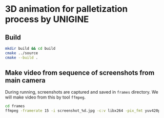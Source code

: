 # 3D animation for palletization process by UNIGINE
## Build
```bash
mkdir build && cd build
cmake ../source
cmake --build .
```
## Make video from sequence of screenshots from main camera
During running, screenshots are captured and saved in `frames` directory. We will make video from this by tool `ffmpeg`.
```bash
cd frames
ffmpeg -framerate 15 -i screenshot_%d.jpg -c:v libx264 -pix_fmt yuv420p palletizer.mp4
```